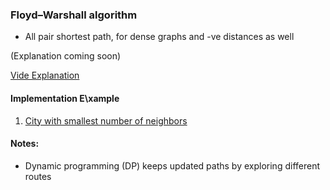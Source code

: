### Floyd–Warshall algorithm

- All pair shortest path, for dense graphs and -ve distances as well

(Explanation coming soon)


[Vide Explanation](https://www.youtube.com/watch?v=Gc4mWrmJBsw)

#### Implementation E\xample

1. [City with smallest number of neighbors ](https://leetcode.com/problems/find-the-city-with-the-smallest-number-of-neighbors-at-a-threshold-distance/)

#### Notes:
- Dynamic programming (DP) keeps updated paths by exploring different routes
